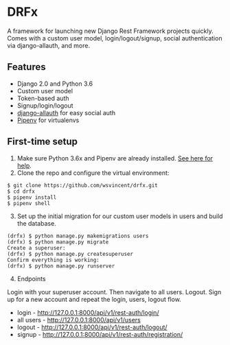 # DRFx

A framework for launching new Django Rest Framework projects quickly. Comes with a custom user model, login/logout/signup, social authentication via django-allauth, and more.

## Features

* Django 2.0 and Python 3.6
* Custom user model
* Token-based auth
* Signup/login/logout
* [django-allauth](https://github.com/pennersr/django-allauth) for easy social auth
* [Pipenv](https://github.com/pypa/pipenv) for virtualenvs

## First-time setup

1.  Make sure Python 3.6x and Pipenv are already installed. [See here for help](https://djangoforbeginners.com/initial-setup/).
2.  Clone the repo and configure the virtual environment:

```
$ git clone https://github.com/wsvincent/drfx.git
$ cd drfx
$ pipenv install
$ pipenv shell
```

3.  Set up the initial migration for our custom user models in users and build the database.

```
(drfx) $ python manage.py makemigrations users
(drfx) $ python manage.py migrate
Create a superuser:
(drfx) $ python manage.py createsuperuser
Confirm everything is working:
(drfx) $ python manage.py runserver
```

4.  Endpoints

Login with your superuser account. Then navigate to all users. Logout. Sign up for a new account and repeat the login, users, logout flow.

* login - http://127.0.0.1:8000/api/v1/rest-auth/login/
* all users - http://127.0.0.1:8000/api/v1/users
* logout - http://127.0.0.1:8000/api/v1/rest-auth/logout/
* signup - http://127.0.0.1:8000/api/v1/rest-auth/registration/
